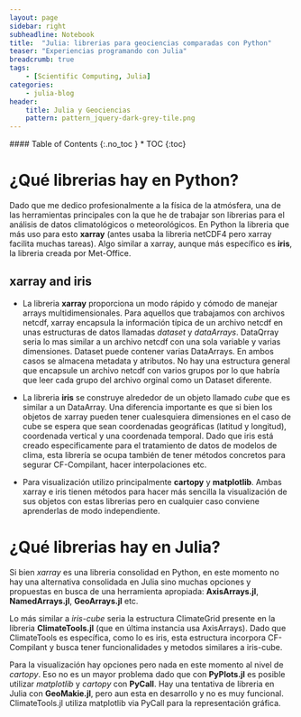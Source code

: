 ```yaml
---
layout: page
sidebar: right
subheadline: Notebook
title:  "Julia: librerias para geociencias comparadas con Python"
teaser: "Experiencias programando con Julia"
breadcrumb: true
tags:
    - [Scientific Computing, Julia]
categories:
    - julia-blog
header:
    title: Julia y Geociencias
    pattern: pattern_jquery-dark-grey-tile.png
---
```


<section id="table-of-contents" class="toc">
<div class="panel radius" markdown="1">
#### Table of Contents
{:.no_toc }
*  TOC
{:toc}
</div>
</section><!-- /#table-of-contents -->


# ¿Qué librerias hay en Python?

Dado que me dedico profesionalmente a la física de la atmósfera, 
una de las herramientas principales con la que he de trabajar son
librerias para el análisis de datos climatológicos o meteorológicos.
En Python la libreria que más uso para esto **xarray** (antes
usaba la libreria netCDF4 pero xarray facilita muchas tareas). Algo
similar a xarray, aunque más específico es **iris**, la libreria creada
por Met-Office. 

## xarray and iris

- La libreria **xarray** proporciona un modo rápido y cómodo de manejar arrays multidimensionales.
Para aquellos que trabajamos con archivos netcdf, xarray encapsula la información típica de un archivo netcdf
en unas estructuras de datos llamadas *dataset* y *dataArrays*. DataQrray seria lo mas similar
a un archivo netcdf con una sola variable y varias dimensiones. Dataset
puede contener varias DataArrays. En ambos casos se almacena metadata y atributos. No hay una 
estructura general que encapsule un archivo netcdf con varios grupos por lo que habría que leer
cada grupo del archivo orginal como un Dataset diferente.

- La libreria **iris** se construye alrededor de un objeto llamado *cube* que es
similar a un DataArray. Una diferencia importante es que si bien los objetos de xarray pueden tener cualesquiera
dimensiones en el caso de cube se espera que sean coordenadas geográficas (latitud y longitud), coordenada vertical y una
coordenada temporal. Dado que iris está creado especificamente para 
el tratamiento de datos de modelos de clima, esta librería se ocupa también
de tener métodos concretos para segurar CF-Compilant, hacer interpolaciones etc.

- Para visualización utilizo principalmente **cartopy** y **matplotlib**. Ambas xarray e iris tienen métodos para hacer más sencilla
la visualización de sus objetos con estas librerias pero en cualquier caso conviene aprenderlas de modo independiente.

# ¿Qué librerias hay en Julia?

Si bien *xarray* es una libreria consolidad en Python, en este momento no hay una alternativa consolidada en Julia sino
muchas opciones y propuestas en busca de una herramienta apropiada: **AxisArrays.jl**, **NamedArrays.jl**, **GeoArrays.jl** etc.

Lo más similar a *iris-cube* seria la estructura ClimateGrid presente en la libreria
**ClimateTools.jl** (que en última instancia usa AxisArrays). Dado que ClimateTools
es específica, como lo es iris, esta estructura incorpora CF-Compilant y busca
tener funcionalidades y metodos similares a iris-cube.

Para la visualización hay opciones pero nada en este momento al nivel de *cartopy*. Eso no es un mayor problema dado que con **PyPlots.jl**
es posible utilizar *matplotlib* y *cartopy* con **PyCall**. Hay una tentativa de libreria en Julia con **GeoMakie.jl**, pero aun esta en desarrollo y no es 
muy funcional. ClimateTools.jl utiliza matplotlib via PyCall para la representación gráfica.



